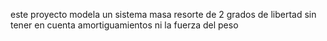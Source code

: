 este proyecto modela un sistema masa resorte de 2 grados de libertad sin tener en cuenta amortiguamientos ni la fuerza del peso
